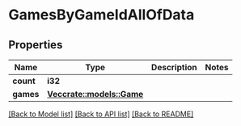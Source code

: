 # GamesByGameIdAllOfData

## Properties

Name | Type | Description | Notes
------------ | ------------- | ------------- | -------------
**count** | **i32** |  | 
**games** | [**Vec<crate::models::Game>**](Game.md) |  | 

[[Back to Model list]](../README.md#documentation-for-models) [[Back to API list]](../README.md#documentation-for-api-endpoints) [[Back to README]](../README.md)



